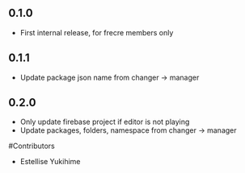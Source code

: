 ## 0.1.0
- First internal release, for frecre members only

## 0.1.1
- Update package json name from changer -> manager

## 0.2.0
- Only update firebase project if editor is not playing
- Update packages, folders, namespace from changer -> manager

#Contributors
- Estellise Yukihime